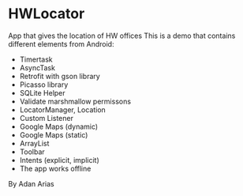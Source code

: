# HWLocator
App that gives the location of HW offices
This is a demo that contains different elements from Android:

* Timertask
* AsyncTask
* Retrofit with gson library
* Picasso library
* SQLite Helper
* Validate marshmallow permissons
* LocatorManager, Location
* Custom Listener
* Google Maps (dynamic)
* Google Maps (static)
* ArrayList
* Toolbar
* Intents (explicit, implicit)
* The app works offline

By Adan Arias
